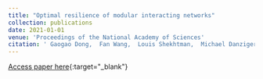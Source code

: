```yaml
---
title: "Optimal resilience of modular interacting networks"
collection: publications
date: 2021-01-01
venue: 'Proceedings of the National Academy of Sciences'
citation: ' Gaogao Dong,  Fan Wang,  Louis Shekhtman,  Michael Danziger,  Jingfang Fan,  Ruijin Du,  Jianguo Liu,  Lixin Tian,  H. Stanley,  Shlomo Havlin, &quot;Optimal resilience of modular interacting networks.&quot; Proceedings of the National Academy of Sciences, 2021.'
---
```

[Access paper here](https://www.pnas.org/content/118/22/e1922831118){:target="_blank"}
